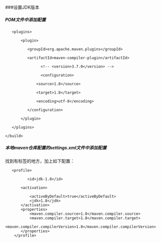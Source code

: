 ###设置JDK版本

##### POM文件中添加配置
<build>

       <plugins>

           <plugin>

              <groupId>org.apache.maven.plugins</groupId>

              <artifactId>maven-compiler-plugin</artifactId>

                    <!-- <version>3.7.0</version> -->  

                    <configuration>

                  <source>1.8</source>

                  <target>1.8</target>

                  <encoding>utf-8</encoding>

              </configuration>

           </plugin>

       </plugins>

    </build>


##### 本地maven仓库配置的settings.xml文件中添加配置

找到有<profile>标签的地方，加上如下配置：
       
       <profile>

              <id>jdk-1.8</id>    

           <activation>  

               <activeByDefault>true</activeByDefault>    
               <jdk>1.8</jdk>    
           </activation>    
           <properties>    
               <maven.compiler.source>1.8</maven.compiler.source>    
               <maven.compiler.target>1.8</maven.compiler.target>    
               <maven.compiler.compilerVersion>1.8</maven.compiler.compilerVersion>    
           </properties>    
        </profile>

